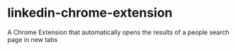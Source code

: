 # linkedin-chrome-extension
A Chrome Extension that automatically opens the results of a people search page in new tabs
